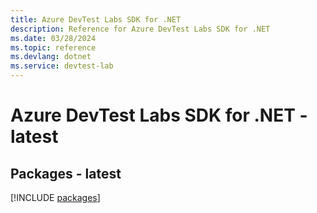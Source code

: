 ```yaml
---
title: Azure DevTest Labs SDK for .NET
description: Reference for Azure DevTest Labs SDK for .NET
ms.date: 03/28/2024
ms.topic: reference
ms.devlang: dotnet
ms.service: devtest-lab
---
```

# Azure DevTest Labs SDK for .NET - latest
## Packages - latest
[!INCLUDE [packages](devtest-labs-index.md)]